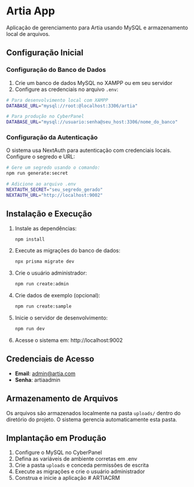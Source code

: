 # Artia App

Aplicação de gerenciamento para Artia usando MySQL e armazenamento local de arquivos.

## Configuração Inicial

### Configuração do Banco de Dados

1. Crie um banco de dados MySQL no XAMPP ou em seu servidor
2. Configure as credenciais no arquivo `.env`:

```bash
# Para desenvolvimento local com XAMPP
DATABASE_URL="mysql://root:@localhost:3306/artia"

# Para produção no CyberPanel
DATABASE_URL="mysql://usuario:senha@seu_host:3306/nome_do_banco"
```

### Configuração da Autenticação

O sistema usa NextAuth para autenticação com credenciais locais. Configure o segredo e URL:

```bash
# Gere um segredo usando o comando:
npm run generate:secret

# Adicione ao arquivo .env
NEXTAUTH_SECRET="seu_segredo_gerado"
NEXTAUTH_URL="http://localhost:9002"
```

## Instalação e Execução

1. Instale as dependências:
   ```bash
   npm install
   ```

2. Execute as migrações do banco de dados:
   ```bash
   npx prisma migrate dev
   ```

3. Crie o usuário administrador:
   ```bash
   npm run create:admin
   ```

4. Crie dados de exemplo (opcional):
   ```bash
   npm run create:sample
   ```

5. Inicie o servidor de desenvolvimento:
   ```bash
   npm run dev
   ```

6. Acesse o sistema em: http://localhost:9002

## Credenciais de Acesso

- **Email**: admin@artia.com
- **Senha**: artiaadmin

## Armazenamento de Arquivos

Os arquivos são armazenados localmente na pasta `uploads/` dentro do diretório do projeto. O sistema gerencia automaticamente esta pasta.

## Implantação em Produção

1. Configure o MySQL no CyberPanel
2. Defina as variáveis de ambiente corretas em .env
3. Crie a pasta `uploads` e conceda permissões de escrita
4. Execute as migrações e crie o usuário administrador
5. Construa e inicie a aplicação
#   A R T I A C R M  
 